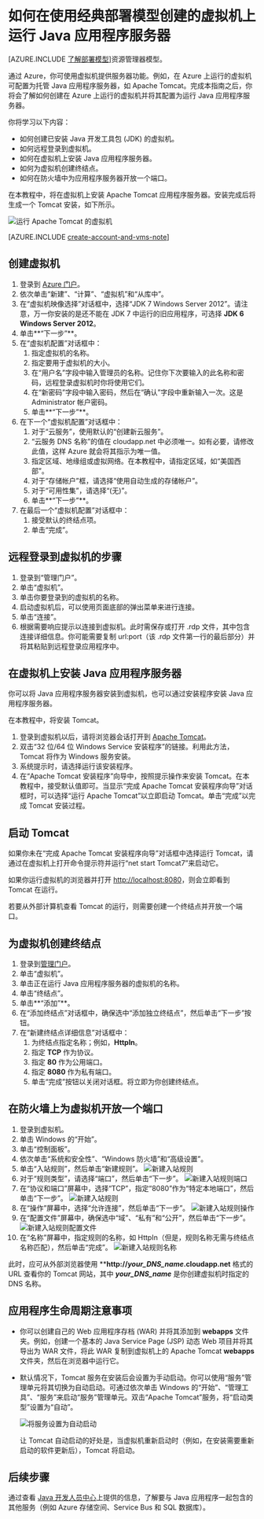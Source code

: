 <properties
	pageTitle="虚拟机上的 Tomcat | Microsoft Azure"
	description="本教程利用使用经典部署模型创建的资源，显示如何创建 Windows 虚拟机并将其配置为运行 Apache Tomcat 应用程序服务器。"
	services="virtual-machines"
	documentationCenter="java"
	authors="rmcmurray"
	manager="wpickett"
	editor="jimbe"
    tags="azure-service-management" />

<tags
	ms.service="virtual-machines"
	ms.date="09/22/2015"
	wacn.date=""/>

# 如何在使用经典部署模型创建的虚拟机上运行 Java 应用程序服务器

[AZURE.INCLUDE [了解部署模型](../includes/learn-about-deployment-models-classic-include.md)]资源管理器模型。


通过 Azure，你可使用虚拟机提供服务器功能。例如，在 Azure 上运行的虚拟机可配置为托管 Java 应用程序服务器，如 Apache Tomcat。完成本指南之后，你将会了解如何创建在 Azure 上运行的虚拟机并将其配置为运行 Java 应用程序服务器。

你将学习以下内容：

* 如何创建已安装 Java 开发工具包 (JDK) 的虚拟机。
* 如何远程登录到虚拟机。
* 如何在虚拟机上安装 Java 应用程序服务器。
* 如何为虚拟机创建终结点。
* 如何在防火墙中为应用程序服务器开放一个端口。

在本教程中，将在虚拟机上安装 Apache Tomcat 应用程序服务器。安装完成后将生成一个 Tomcat 安装，如下所示。

![运行 Apache Tomcat 的虚拟机][virtual_machine_tomcat]

[AZURE.INCLUDE [create-account-and-vms-note](../includes/create-account-and-vms-note.md)]

## 创建虚拟机

1. 登录到 [Azure 门户](https://manage.windowsazure.cn)。
2. 依次单击“新建”、“计算”、“虚拟机”和“从库中”。
3. 在“虚拟机映像选择”对话框中，选择“JDK 7 Windows Server 2012”。请注意，万一你安装的是还不能在 JDK 7 中运行的旧应用程序，可选择 **JDK 6 Windows Server 2012**。
4. 单击**“下一步”**。
5. 在“虚拟机配置”对话框中：
    1. 指定虚拟机的名称。
    2. 指定要用于虚拟机的大小。
    3. 在“用户名”字段中输入管理员的名称。记住你下次要输入的此名称和密码，远程登录虚拟机时你将使用它们。
    4. 在“新密码”字段中输入密码，然后在“确认”字段中重新输入一次。这是 Administrator 帐户密码。
    5. 单击**“下一步”**。
6. 在下一个“虚拟机配置”对话框中：
    1. 对于“云服务”，使用默认的“创建新云服务”。
    2. “云服务 DNS 名称”的值在 cloudapp.net 中必须唯一。如有必要，请修改此值，这样 Azure 就会将其指示为唯一值。
    2. 指定区域、地缘组或虚拟网络。在本教程中，请指定区域，如“美国西部”。
    2. 对于“存储帐户”框，请选择“使用自动生成的存储帐户”。
    3. 对于“可用性集”，请选择“(无)”。
    4. 单击**“下一步”**。
7. 在最后一个“虚拟机配置”对话框中：
    1. 接受默认的终结点项。
    2. 单击“完成”。

## 远程登录到虚拟机的步骤

1. 登录到“管理门户”。[](https://manage.windowsazure.cn)
2. 单击“虚拟机”。
3. 单击你要登录到的虚拟机的名称。
4. 启动虚拟机后，可以使用页面底部的弹出菜单来进行连接。
5. 单击“连接”。
6. 根据需要响应提示以连接到虚拟机。此时需保存或打开 .rdp 文件，其中包含连接详细信息。你可能需要复制 url:port（该 .rdp 文件第一行的最后部分）并将其粘贴到远程登录应用程序中。

## 在虚拟机上安装 Java 应用程序服务器

你可以将 Java 应用程序服务器安装到虚拟机，也可以通过安装程序安装 Java 应用程序服务器。

在本教程中，将安装 Tomcat。

1. 登录到虚拟机以后，请将浏览器会话打开到 [Apache Tomcat](http://tomcat.apache.org/download-70.cgi)。
2. 双击“32 位/64 位 Windows Service 安装程序”的链接。利用此方法，Tomcat 将作为 Windows 服务安装。
3. 系统提示时，请选择运行该安装程序。
4. 在“Apache Tomcat 安装程序”向导中，按照提示操作来安装 Tomcat。在本教程中，接受默认值即可。当显示“完成 Apache Tomcat 安装程序向导”对话框时，可以选择“运行 Apache Tomcat”以立即启动 Tomcat。单击“完成”以完成 Tomcat 安装过程。

## 启动 Tomcat
如果你未在“完成 Apache Tomcat 安装程序向导”对话框中选择运行 Tomcat，请通过在虚拟机上打开命令提示符并运行“net start Tomcat7”来启动它。

如果你运行虚拟机的浏览器并打开 <http://localhost:8080>，则会立即看到 Tomcat 在运行。

若要从外部计算机查看 Tomcat 的运行，则需要创建一个终结点并开放一个端口。

## 为虚拟机创建终结点
1. 登录到[管理门户](https://manage.windowsazure.cn)。
2. 单击“虚拟机”。
3. 单击正在运行 Java 应用程序服务器的虚拟机的名称。
4. 单击“终结点”。
5. 单击**“添加”**。
6. 在“添加终结点”对话框中，确保选中“添加独立终结点”，然后单击“下一步”按钮。
7. 在“新建终结点详细信息”对话框中：
    1. 为终结点指定名称；例如，**HttpIn**。
    2. 指定 **TCP** 作为协议。
    3. 指定 **80** 作为公用端口。
    4. 指定 **8080** 作为私有端口。
    5. 单击“完成”按钮以关闭对话框。将立即为你创建终结点。

## 在防火墙上为虚拟机开放一个端口
1. 登录到虚拟机。
2. 单击 Windows 的“开始”。
3. 单击“控制面板”。
4. 依次单击“系统和安全性”、“Windows 防火墙”和“高级设置”。
5. 单击“入站规则”，然后单击“新建规则”。
![新建入站规则][NewIBRule]
6. 对于“规则类型”，请选择“端口”，然后单击“下一步”。
![新建入站规则端口][NewRulePort]
7. 在“协议和端口”屏幕中，选择“TCP”，指定“8080”作为“特定本地端口”，然后单击“下一步”。
![新建入站规则][NewRuleProtocol]
8. 在“操作”屏幕中，选择“允许连接”，然后单击“下一步”。
![新建入站规则操作][NewRuleAction]
9. 在“配置文件”屏幕中，确保选中“域”、“私有”和“公开”，然后单击“下一步”。
![新建入站规则配置文件][NewRuleProfile]
10. 在“名称”屏幕中，指定规则的名称，如 HttpIn（但是，规则名称无需与终结点名称匹配），然后单击“完成”。
![新建入站规则名称][NewRuleName]

此时，应可从外部浏览器使用 ****http://*your\_DNS\_name*.cloudapp.net** 格式的 URL 查看你的 Tomcat 网站，其中 ***your\_DNS\_name*** 是你创建虚拟机时指定的 DNS 名称。

## 应用程序生命周期注意事项
* 你可以创建自己的 Web 应用程序存档 (WAR) 并将其添加到 **webapps** 文件夹。例如，创建一个基本的 Java Service Page (JSP) 动态 Web 项目并将其导出为 WAR 文件，将此 WAR 复制到虚拟机上的 Apache Tomcat **webapps** 文件夹，然后在浏览器中运行它。
* 默认情况下，Tomcat 服务在安装后会设置为手动启动。你可以使用“服务”管理单元将其切换为自动启动。可通过依次单击 Windows 的“开始”、“管理工具”、“服务”来启动“服务”管理单元。双击“Apache Tomcat”服务，将“启动类型”设置为“自动”。

    ![将服务设置为自动启动][service_automatic_startup]

    让 Tomcat 自动启动的好处是，当虚拟机重新启动时（例如，在安装需要重新启动的软件更新后），Tomcat 将启动。

## 后续步骤
通过查看 [Java 开发人员中心](http://azure.microsoft.com/develop/java/)上提供的信息，了解要与 Java 应用程序一起包含的其他服务（例如 Azure 存储空间、Service Bus 和 SQL 数据库）。

[virtual_machine_tomcat]: ./media/virtual-machines-java-run-tomcat-application-server/WA_VirtualMachineRunningApacheTomcat.png

[service_automatic_startup]: ./media/virtual-machines-java-run-tomcat-application-server/WA_TomcatServiceAutomaticStart.png









[NewIBRule]: ./media/virtual-machines-java-run-tomcat-application-server/NewInboundRule.png
[NewRulePort]: ./media/virtual-machines-java-run-tomcat-application-server/NewRulePort.png
[NewRuleProtocol]: ./media/virtual-machines-java-run-tomcat-application-server/NewRuleProtocol.png
[NewRuleAction]: ./media/virtual-machines-java-run-tomcat-application-server/NewRuleAction.png
[NewRuleName]: ./media/virtual-machines-java-run-tomcat-application-server/NewRuleName.png
[NewRuleProfile]: ./media/virtual-machines-java-run-tomcat-application-server/NewRuleProfile.png

<!---HONumber=82-->